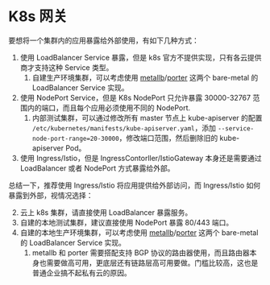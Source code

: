 # K8s 网关

要想将一个集群内的应用暴露给外部使用，有如下几种方式：

1. 使用 LoadBalancer Service 暴露，但是 k8s 官方不提供实现，只有各云提供商才支持这种 Service 类型。
   1. 自建生产环境集群，可以考虑使用 [metallb](https://github.com/metallb/metallb)/[porter](https://github.com/kubesphere/porter) 这两个 bare-metal 的 LoadBalancer Service 实现。
2. 使用 NodePort Service，但是 K8s NodePort 只允许暴露 30000-32767 范围内的端口，而且每个应用必须使用不同的 NodePort.
   1. 内部测试集群，可以通过修改所有 master 节点上 kube-apiserver 的配置 `/etc/kubernetes/manifests/kube-apiserver.yaml`，添加 `--service-node-port-range=20-30000`，修改端口范围，然后删除旧的 kube-apiserver Pod。
3. 使用 Ingress/Istio，但是 IngressContorller/IstioGateway 本身还是需要通过 LoadBalancer 或者 NodePort 方式暴露给外部。

总结一下，推荐使用 Ingress/Istio 将应用提供给外部访问，而 Ingress/Istio 如何暴露到外部，视情况选择：

2. 云上 k8s 集群，请直接使用 LoadBalancer 暴露服务。
1. 自建的本地测试集群，建议直接使用 NodePort 暴露 80/443 端口。
3. 自建的本地生产环境集群，可以考虑使用 [metallb](https://github.com/metallb/metallb)/[porter](https://github.com/kubesphere/porter) 这两个 bare-metal 的 LoadBalancer Service 实现。
   1. metallb 和 porter 需要搭配支持 BGP 协议的路由器使用，而且路由器本身也需要做高可用，更底层还有链路层高可用要做。门槛比较高，这也是普通企业搞不起私有云的原因。
